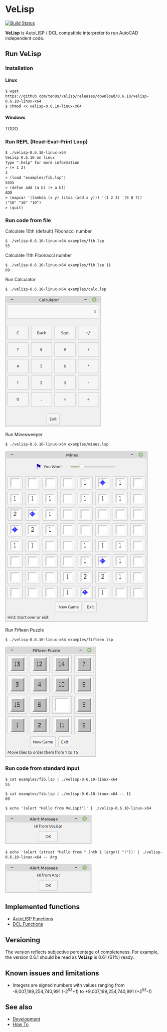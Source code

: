 # VeLisp

[![Build Status](https://travis-ci.com/ten0s/velisp.svg?branch=master)](https://travis-ci.com/ten0s/velisp)

**VeLisp** is AutoLISP / DCL compatible interpreter to run AutoCAD independent code.

## Run **VeLisp**

### Installation

#### Linux

```
$ wget https://github.com/ten0s/velisp/releases/download/0.6.10/velisp-0.6.10-linux-x64
$ chmod +x velisp-0.6.10-linux-x64
```

#### Windows

TODO

### Run REPL (Read–Eval–Print Loop)

```
$ ./velisp-0.6.10-linux-x64
VeLisp 0.6.10 on linux
Type ".help" for more information
> (+ 1 2)
3
> (load "examples/fib.lsp")
5555
> (defun add (a b) (+ a b))
ADD
> (mapcar '(lambda (x y) (itoa (add x y))) '(1 2 3) '(9 8 7))
("10" "10" "10")
> (quit)
```

### Run code from file

Calculate 10th (default) Fibonacci number

```
$ ./velisp-0.6.10-linux-x64 examples/fib.lsp
55
```

Calculate 11th Fibonacci number

```
$ ./velisp-0.6.10-linux-x64 examples/fib.lsp 11
89
```

Run Calculator

```
$ ./velisp-0.6.10-linux-x64 examples/calc.lsp
```

![App Calc Image](/images/app-calc.png)

Run Minesweeper

```
$ ./velisp-0.6.10-linux-x64 examples/mines.lsp
```

![App Mines Image](/images/app-mines.png)

Run Fifteen Puzzle

```
$ ./velisp-0.6.10-linux-x64 examples/fifteen.lsp
```

![App Fifteen Image](/images/app-fifteen.png)

### Run code from standard input

```
$ cat examples/fib.lsp | ./velisp-0.6.10-linux-x64
55
```

```
$ cat examples/fib.lsp | ./velisp-0.6.10-linux-x64 -- 11
89
```

```
$ echo '(alert "Hello from VeLisp!")' | ./velisp-0.6.10-linux-x64
```

![Alert Hello From VeLisp Image](/images/alert-hello-velisp.png)

```
$ echo '(alert (strcat "Hello from " (nth 1 (argv)) "!"))' | ./velisp-0.6.10-linux-x64 -- Arg
```

![Alert Hello From Arg Image](/images/alert-hello-arg.png)

## Implemented functions

* [AutoLISP Functions](/AutoLISP-Functions.md)
* [DCL Functions](DCL-Functions.md)

## Versioning

The version reflects subjective percentage of completeness.
For example, the version 0.6.1 should be read as **VeLisp** is 0.61 (61%) ready.

## Known issues and limitations

* Integers are signed numbers with values ranging from -9,007,199,254,740,991 (-2<sup>53</sup>+1) to +9,007,199,254,740,991 (+2<sup>53</sup>-1)

## See also

* [Development](/DEVEL.md)
* [How To](/HOWTO.md)

